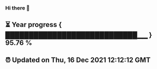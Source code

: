 ### Hi there 👋
⏳ Year progress { ████████████████████████████▁▁ } 95.76 %
---
⏰ Updated on Thu, 16 Dec 2021 12:12:12 GMT
---
